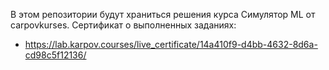 В этом репозитории будут храниться решения курса Симулятор ML от carpovkurses.
Сертификат о выполненных заданиях:
- https://lab.karpov.courses/live_certificate/14a410f9-d4bb-4632-8d6a-cd98c5f12136/

